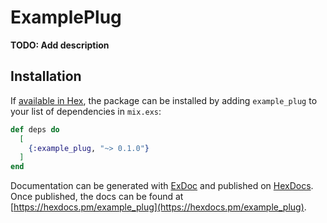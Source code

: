 # ExamplePlug

**TODO: Add description**

## Installation

If [available in Hex](https://hex.pm/docs/publish), the package can be installed
by adding `example_plug` to your list of dependencies in `mix.exs`:

```elixir
def deps do
  [
    {:example_plug, "~> 0.1.0"}
  ]
end
```

Documentation can be generated with [ExDoc](https://github.com/elixir-lang/ex_doc)
and published on [HexDocs](https://hexdocs.pm). Once published, the docs can
be found at [https://hexdocs.pm/example_plug](https://hexdocs.pm/example_plug).

